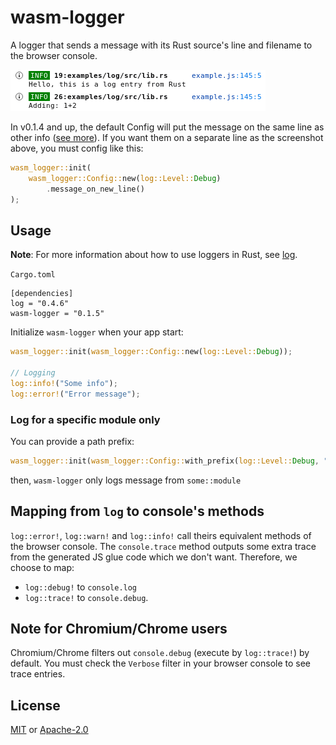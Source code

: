 # wasm-logger

A logger that sends a message with its Rust source's line and filename to the browser console. 

![screenshot](screenshot.png)

In v0.1.4 and up, the default Config will put the message on the same line as other info ([see more](https://gitlab.com/limira-rs/wasm-logger/issues/1)).
If you want them on a separate line as the screenshot above, you must config like this:
```rust
wasm_logger::init(
    wasm_logger::Config::new(log::Level::Debug)
        .message_on_new_line()
);
```

## Usage

**Note**: For more information about how to use loggers in Rust, see [log](https://crates.io/crates/log).

`Cargo.toml`
```
[dependencies]
log = "0.4.6"
wasm-logger = "0.1.5"
```
Initialize `wasm-logger` when your app start:
```rust
wasm_logger::init(wasm_logger::Config::new(log::Level::Debug));

// Logging
log::info!("Some info");
log::error!("Error message");
```

### Log for a specific module only

You can provide a path prefix:
```rust
wasm_logger::init(wasm_logger::Config::with_prefix(log::Level::Debug, "some::module"));
```

then, `wasm-logger` only logs message from `some::module` 

## Mapping from `log` to console's methods
`log::error!`, `log::warn!` and `log::info!` call theirs equivalent methods of the browser console. The `console.trace` method outputs some extra trace from the generated JS glue code which we don't want. Therefore, we choose to map:
* `log::debug!` to `console.log`
* `log::trace!` to `console.debug`.

## Note for Chromium/Chrome users

Chromium/Chrome filters out `console.debug` (execute by `log::trace!`) by default. You must check the `Verbose` filter in your browser console to see trace entries.

## License
[MIT](http://opensource.org/licenses/MIT)
or
[Apache-2.0](http://www.apache.org/licenses/LICENSE-2.0)
